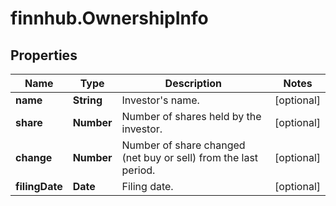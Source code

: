 # finnhub.OwnershipInfo

## Properties

Name | Type | Description | Notes
------------ | ------------- | ------------- | -------------
**name** | **String** | Investor&#39;s name. | [optional] 
**share** | **Number** | Number of shares held by the investor. | [optional] 
**change** | **Number** | Number of share changed (net buy or sell) from the last period. | [optional] 
**filingDate** | **Date** | Filing date. | [optional] 


